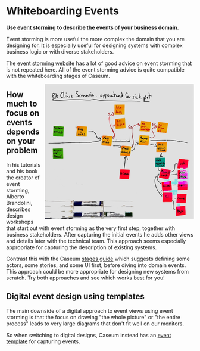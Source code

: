 <!--suppress CheckImageSize, HtmlDeprecatedAttribute -->
# Whiteboarding Events

**Use [event storming](https://www.eventstorming.com/) to describe the events of your business domain.**

Event storming is more useful the more complex the domain that you are designing for. It is especially useful for designing systems with complex business logic or with diverse stakeholders.

The [event storming website](https://www.eventstorming.com/) has a lot of good advice on event storming that is not repeated here. All of the event storming advice is quite compatible with the whiteboarding stages of Caseum.

<img src="event-storming-example.jpg" width="400" align="right" style="margin-left: 10px" alt="Processed photo of a whiteboard containing events">

## How much to focus on events depends on your problem

In his tutorials and his book the creator of event storming, Alberto Brandolini, describes design workshops that start out with event storming as the very first step, together with business stakeholders. After capturing the initial events he adds other views and details later with the technical team. This approach seems especially appropriate for capturing the description of existing systems.

Contrast this with the Caseum [stages guide](../guides/stages.md) which suggests defining some actors, some stories, and some UI first, before diving into domain events. This approach could be more appropriate for designing new systems from scratch. Try both approaches and see which works best for you!

## Digital event design using templates

The main downside of a digital approach to event views using event storming is that the focus on drawing "the whole picture" or "the entire process" leads to very large diagrams that don't fit well on our monitors.

So when switching to digital designs, Caseum instead has an [event template](event-template.md) for capturing events.
